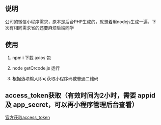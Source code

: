 ## 说明

公司的微信小程序需求，原本是后台PHP生成的，就想着用nodejs生成一遍，下次有相同需求省的还要麻烦后端同学

## 使用

1. npm i 下载 axios 包

2. node getQrcode.js 运行

3. 根据选项输入即可获取小程序码或普通二维码

## access_token获取（有效时间为2小时，需要 appid 及 app_secret，可以再小程序管理后台查看）

[官方获取access_token](https://mp.weixin.qq.com/debug)